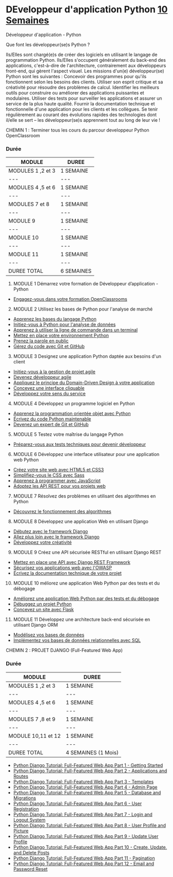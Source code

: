# DEveloppeur d'application Python [10 Semaines]()
Développeur d'application - Python

Que font les développeur(se)s Python ?

Ils/Elles sont chargé(e)s de créer des logiciels en utilisant le langage de programmation
Python. Ils/Elles s'occupent généralement du back-end des applications, c'est-à-dire de
l'architecture, contrairement aux développeurs front-end, qui gèrent l'aspect visuel.
Les missions d'un(e) développeur(se) Python sont les suivantes :
Concevoir des programmes pour qu'ils fonctionnent selon les besoins des clients.
Utiliser son esprit critique et sa créativité pour résoudre des problèmes de calcul.
Identifier les meilleurs outils pour construire ou améliorer des applications
puissantes et modulaires.
Utiliser des tests pour surveiller les applications et assurer un service de la plus
haute qualité.
Fournir la documentation technique et fonctionnelle d'une application pour les
clients et les collègues.
Se tenir régulièrement au courant des évolutions rapides des technologies dont
il/elle se sert – les développeur(se)s apprennent tout au long de leur vie !



CHEMIN 1 : Terminer tous les cours du parcour developpeur Python OpenClassroom


### Durée 

MODULE | DUREE
--- | ---
MODULES 1 ,2 et 3 | 1 SEMAINE
--- | ---
MODULES 4 ,5 et 6 | 1 SEMAINE
--- | ---
MODULES 7 et 8 | 1 SEMAINE
--- | ---
MODULE 9 | 1 SEMAINE
--- | ---
MODULE 10 | 1 SEMAINE
--- | ---
MODULE 11 | 1 SEMAINE
--- | ---
DUREE TOTAL | 6 SEMAINES


1. MODULE 1 Démarrez votre formation de Développeur d’application - Python

  - [Engagez-vous dans votre formation OpenClassrooms](https://openclassrooms.com/fr/courses/7381081-engagez-vous-dans-votre-formation-openclassrooms)

2. MODULE 2 Utilisez les bases de Python pour l'analyse de marché

  - [Apprenez les bases du langage Python](https://openclassrooms.com/fr/courses/7168871-apprenez-les-bases-du-langage-python)
  - [Initiez-vous à Python pour l'analyse de données](https://openclassrooms.com/fr/courses/6204541-initiez-vous-a-python-pour-lanalyse-de-donnees)
  - [Apprenez à utiliser la ligne de commande dans un terminal](https://openclassrooms.com/fr/courses/6173491-apprenez-a-utiliser-la-ligne-de-commande-dans-un-terminal)
  - [Mettez en place votre environnement Python](https://openclassrooms.com/fr/courses/6951236-mettez-en-place-votre-environnement-python)
  - [Prenez la parole en public](https://openclassrooms.com/fr/courses/4577696-prenez-la-parole-en-public)
  - [Gérez du code avec Git et GitHub](https://openclassrooms.com/fr/courses/7162856-gerez-du-code-avec-git-et-github)
  
3. MODULE 3 Designez une application Python daptée aux besoins d'un client

  - [Initiez-vous à la gestion de projet agile](https://openclassrooms.com/fr/courses/4507926-initiez-vous-a-la-gestion-de-projet-agile)
  - [Devenez développeur agile](https://openclassrooms.com/fr/courses/7693926-devenez-developpeur-agile)
  - [Appliquez le principe du Domain-Driven Design à votre application](https://openclassrooms.com/fr/courses/5647281-appliquez-le-principe-du-domain-driven-design-a-votre-application)
  - [Concevez une interface cliquable](https://openclassrooms.com/fr/courses/5249006-concevez-une-interface-cliquable)
  - [Développez votre sens du service](https://openclassrooms.com/fr/courses/6510596-developpez-votre-sens-du-service)
 
4. MODULE 4 Développez un programme logiciel en Python
  
  - [Apprenez la programmation orientée objet avec Python](https://openclassrooms.com/fr/courses/7150616-apprenez-la-programmation-orientee-objet-avec-python)
  - [Écrivez du code Python maintenable](https://openclassrooms.com/fr/courses/7160741-ecrivez-du-code-python-maintenable)
  - [Devenez un expert de Git et GitHub](https://openclassrooms.com/fr/courses/7688581-devenez-un-expert-de-git-et-github)

5. MODULE 5 Testez votre maîtrise du langage Python

  - [Préparez-vous aux tests techniques pour devenir développeur](https://openclassrooms.com/fr/courses/6045521-preparez-vous-aux-tests-techniques-pour-devenir-developpeur)
 
6. MODULE 6 Développez une interface utilisateur pour une application web Python

  - [Créez votre site web avec HTML5 et CSS3](https://openclassrooms.com/fr/courses/1603881-creez-votre-site-web-avec-html5-et-css3)
  - [Simplifiez-vous le CSS avec Sass](https://openclassrooms.com/fr/courses/6106181-simplifiez-vous-le-css-avec-sass)
  - [Apprenez à programmer avec JavaScript](https://openclassrooms.com/fr/courses/6175841-apprenez-a-programmer-avec-javascript)
  - [Adoptez les API REST pour vos projets web](https://openclassrooms.com/fr/courses/6573181-adoptez-les-api-rest-pour-vos-projets-web)

7. MODULE 7 Résolvez des problèmes en utilisant des algorithmes en Python

  - [Découvrez le fonctionnement des algorithmes](https://openclassrooms.com/fr/courses/7527306-decouvrez-le-fonctionnement-des-algorithmes)

8. MODULE 8 Développez une application Web en utilisant Django

  - [Débutez avec le framework Django](https://openclassrooms.com/fr/courses/7172076-debutez-avec-le-framework-django)
  - [Allez plus loin avec le framework Django](https://openclassrooms.com/fr/courses/7192426-allez-plus-loin-avec-le-framework-django)
  - [Développez votre créativité](https://openclassrooms.com/fr/courses/6911101-developpez-votre-creativite)

9. MODULE 9 Créez une API sécurisée RESTful en utilisant Django REST

  - [Mettez en place une API avec Django REST Framework](https://openclassrooms.com/fr/courses/7192416-mettez-en-place-une-api-avec-django-rest-framework)
  - [Sécurisez vos applications web avec l'OWASP](https://openclassrooms.com/fr/courses/6179306-securisez-vos-applications-web-avec-lowasp)
  - [Écrivez la documentation technique de votre projet](https://openclassrooms.com/fr/courses/6398056-ecrivez-la-documentation-technique-de-votre-projet)
 
10. MODULE 10 méliorez une application Web Python par des tests et du débogage

  - [Améliorez une application Web Python par des tests et du débogage](https://openclassrooms.com/fr/courses/7155841-testez-votre-projet-python)
  - [Débuggez un projet Python](https://openclassrooms.com/fr/courses/7155851-debuggez-un-projet-python)
  - [Concevez un site avec Flask](https://openclassrooms.com/fr/courses/4425066-concevez-un-site-avec-flask)

11. MODULE 11 Développez une architecture back-end sécurisée en utilisant Django ORM

  - [Modélisez vos bases de données](https://openclassrooms.com/fr/courses/7155841-testez-votre-projet-python)
  - [Implémentez vos bases de données relationnelles avec SQL](https://openclassrooms.com/fr/courses/6971126-implementez-vos-bases-de-donnees-relationnelles-avec-sql)


CHEMIN 2  : PROJET DJANGO (Full-Featured Web App)

### Durée 

MODULE | DUREE
--- | ---
MODULES 1 ,2 et 3 | 1 SEMAINE
--- | ---
MODULES 4 ,5 et 6 | 1 SEMAINE
--- | ---
MODULES 7 ,8 et 9 | 1 SEMAINE
--- | ---
MODULE 10,11 et 12 | 1 SEMAINE
--- | ---
DUREE TOTAL | 4 SEMAINES (1 Mois)

  - [Python Django Tutorial: Full-Featured Web App Part 1 - Getting Started](https://www.youtube.com/watch?v=UmljXZIypDc&list=PL-osiE80TeTtoQCKZ03TU5fNfx2UY6U4p)
  - [Python Django Tutorial: Full-Featured Web App Part 2 - Applications and Routes](https://www.youtube.com/watch?v=a48xeeo5Vnk&list=PL-osiE80TeTtoQCKZ03TU5fNfx2UY6U4p&index=2)
  - [Python Django Tutorial: Full-Featured Web App Part 3 - Templates](https://www.youtube.com/watch?v=qDwdMDQ8oX4&list=PL-osiE80TeTtoQCKZ03TU5fNfx2UY6U4p&index=3)
  - [Python Django Tutorial: Full-Featured Web App Part 4 - Admin Page](https://www.youtube.com/watch?v=1PkNiYlkkjo&list=PL-osiE80TeTtoQCKZ03TU5fNfx2UY6U4p&index=4)
  - [Python Django Tutorial: Full-Featured Web App Part 5 - Database and Migrations](https://www.youtube.com/watch?v=aHC3uTkT9r8&list=PL-osiE80TeTtoQCKZ03TU5fNfx2UY6U4p&index=5)
  - [Python Django Tutorial: Full-Featured Web App Part 6 - User Registration](https://www.youtube.com/watch?v=q4jPR-M0TAQ&list=PL-osiE80TeTtoQCKZ03TU5fNfx2UY6U4p&index=6)
  - [Python Django Tutorial: Full-Featured Web App Part 7 - Login and Logout System](https://www.youtube.com/watch?v=3aVqWaLjqS4&list=PL-osiE80TeTtoQCKZ03TU5fNfx2UY6U4p&index=7)
  - [Python Django Tutorial: Full-Featured Web App Part 8 - User Profile and Picture](https://www.youtube.com/watch?v=FdVuKt_iuSI&list=PL-osiE80TeTtoQCKZ03TU5fNfx2UY6U4p&index=8)
  - [Python Django Tutorial: Full-Featured Web App Part 9 - Update User Profile](https://www.youtube.com/watch?v=CQ90L5jfldw&list=PL-osiE80TeTtoQCKZ03TU5fNfx2UY6U4p&index=9)
  - [Python Django Tutorial: Full-Featured Web App Part 10 - Create, Update, and Delete Posts](https://www.youtube.com/watch?v=-s7e_Fy6NRU&list=PL-osiE80TeTtoQCKZ03TU5fNfx2UY6U4p&index=10)
  - [Python Django Tutorial: Full-Featured Web App Part 11 - Pagination](https://www.youtube.com/watch?v=acOktTcTVEQ&list=PL-osiE80TeTtoQCKZ03TU5fNfx2UY6U4p&index=11)
  - [Python Django Tutorial: Full-Featured Web App Part 12 - Email and Password Reset](https://www.youtube.com/watch?v=-tyBEsHSv7w&list=PL-osiE80TeTtoQCKZ03TU5fNfx2UY6U4p&index=12)









 










